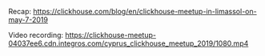 Recap: https://clickhouse.com/blog/en/clickhouse-meetup-in-limassol-on-may-7-2019

Video recording: https://clickhouse-meetup-04037ee6.cdn.integros.com/cyprus_clickhouse_meetup_2019/1080.mp4
